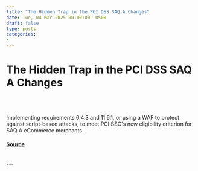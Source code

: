 ```yaml
---
title: "The Hidden Trap in the PCI DSS SAQ A Changes"
date: Tue, 04 Mar 2025 00:00:00 -0500
draft: false
type: posts
categories: 
- 
---
```

# The Hidden Trap in the PCI DSS SAQ A Changes

<br/>

<br/>
<p>Implementing requirements 6.4.3 and 11.6.1, or using a WAF to protect against script-based attacks, to meet PCI SSC's new eligibility criterion for SAQ A eCommerce merchants.</p>

#### [Source](https://trustedsec.com/blog/the-hidden-trap-in-the-pci-dss-saq-a-changes)

<br/>
---
